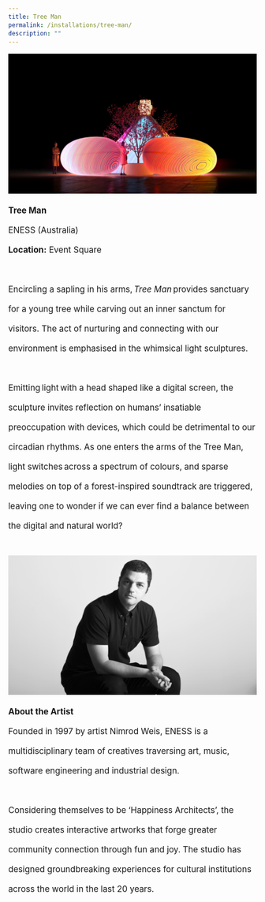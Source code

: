 ```yaml
---
title: Tree Man
permalink: /installations/tree-man/
description: ""
---
```

<p style="font-size:17px; line-height:40px"> 
<img src="/images/Installations/tree%20man.jpg">
<b>Tree Man </b><br>
ENESS (Australia)<br>
<b>Location:</b> Event Square
<br><br>
Encircling a sapling in his arms, <i>Tree Man</i> provides sanctuary for a young tree while carving out an inner sanctum for visitors. The act of nurturing and connecting with our environment is emphasised in the whimsical light sculptures.
<br><br>
Emitting light with a head shaped like a digital screen, the sculpture invites reflection on humans’ insatiable preoccupation with devices, which could be detrimental to our circadian rhythms. As one enters the arms of the Tree Man, light switches across a spectrum of colours, and sparse melodies on top of a forest-inspired soundtrack are triggered, leaving one to wonder if we can ever find a balance between the digital and natural world?
<br><br>
<img src="/images/Installations/2nd%20release/nimrodweis_profile_landscape_ilsg23%20-%20lyndal%20hall-min%20(1).jpg">
<b>About the Artist</b><br>
Founded in 1997 by artist Nimrod Weis, ENESS is a multidisciplinary team of creatives traversing art, music, software engineering and industrial design.&nbsp;
<br><br>
Considering themselves to be ‘Happiness Architects’, the studio creates interactive artworks that forge greater community connection through fun and joy. The studio has designed groundbreaking experiences for cultural institutions across the world in the last 20 years.</p>
